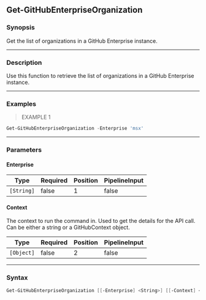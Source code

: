 Get-GitHubEnterpriseOrganization
--------------------------------

### Synopsis
Get the list of organizations in a GitHub Enterprise instance.

---

### Description

Use this function to retrieve the list of organizations in a GitHub Enterprise instance.

---

### Examples
> EXAMPLE 1

```PowerShell
Get-GitHubEnterpriseOrganization -Enterprise 'msx'
```

---

### Parameters
#### **Enterprise**

|Type      |Required|Position|PipelineInput|
|----------|--------|--------|-------------|
|`[String]`|false   |1       |false        |

#### **Context**
The context to run the command in. Used to get the details for the API call.
Can be either a string or a GitHubContext object.

|Type      |Required|Position|PipelineInput|
|----------|--------|--------|-------------|
|`[Object]`|false   |2       |false        |

---

### Syntax
```PowerShell
Get-GitHubEnterpriseOrganization [[-Enterprise] <String>] [[-Context] <Object>] [<CommonParameters>]
```
